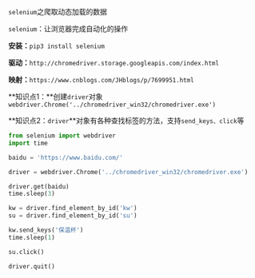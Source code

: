 `selenium`之爬取动态加载的数据

`selenium`：让浏览器完成自动化的操作

**安装：**`pip3 install selenium`

**驱动：**`http://chromedriver.storage.googleapis.com/index.html`

**映射：**`https://www.cnblogs.com/JHblogs/p/7699951.html`



**知识点1：**创建`driver`对象`webdriver.Chrome('../chromedriver_win32/chromedriver.exe')`

**知识点2：`driver`**对象有各种查找标签的方法，支持`send_keys、click`等

```python
from selenium import webdriver
import time

baidu = 'https://www.baidu.com/'

driver = webdriver.Chrome('../chromedriver_win32/chromedriver.exe')

driver.get(baidu)
time.sleep(3)

kw = driver.find_element_by_id('kw')
su = driver.find_element_by_id('su')

kw.send_keys('保温杯')
time.sleep(1)

su.click()

driver.quit()
```

